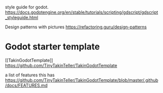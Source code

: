style guide for godot. 
https://docs.godotengine.org/en/stable/tutorials/scripting/gdscript/gdscript_styleguide.html

Design patterns with pictures
https://refactoring.guru/design-patterns

# Godot starter template
[[TakinGodotTemplate]]
https://github.com/TinyTakinTeller/TakinGodotTemplate

a list of features this has
https://github.com/TinyTakinTeller/TakinGodotTemplate/blob/master/.github/docs/FEATURES.md